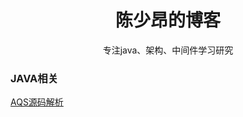 <h1 align = "center">陈少昂的博客</h1>

<p align = "center">专注java、架构、中间件学习研究</p>

### JAVA相关
[AQS源码解析](aqs.md)
